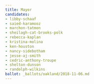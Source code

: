 ```yaml
---
title: Mayor
candidates:
- libby-schaaf
- saied-karamooz
- marchon-tatmon
- sheilagh-cat-brooks-polk
- rebecca-kaplan
- kristina-molina
- ken-houston
- nancy-sidebotham
- jesse-aj-smith
- cedric-anthony-troupe
- shelton-dunson
- randolph-wilkins
ballot: _ballots/oakland/2018-11-06.md
---
```

